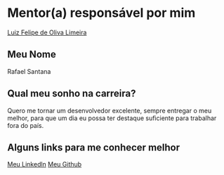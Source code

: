 # Mentor(a) responsável por mim

[Luiz Felipe de Oliva Limeira](/mentors/profiles/luiz_felipe_limeira.md)

## Meu Nome

Rafael Santana

## Qual meu sonho na carreira?

Quero me tornar um desenvolvedor excelente, sempre entregar o meu melhor,
para que um dia eu possa ter destaque suficiente para trabalhar fora do país.

## Alguns links para me conhecer melhor

[Meu Linkedln](https://www.linkedin.com/in/rafasantana/)
[Meu Github](github.com/RafaSantana)
